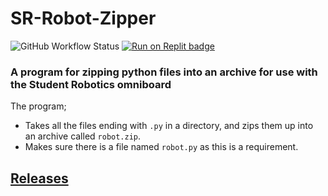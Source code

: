 # SR-Robot-Zipper
![GitHub Workflow Status](https://img.shields.io/github/workflow/status/ma1ted/SR-Robot-Zipper/Rust)
[![Run on Replit badge](https://replit.com/badge/github/malted/SR-Robot-Zipper)](https://replit.com/@malted/SR-Robot-Zipper)
### A program for zipping python files into an archive for use with the Student Robotics omniboard

The program;
* Takes all the files ending with `.py` in a directory, and zips them up into an archive called `robot.zip`.
* Makes sure there is a file named `robot.py` as this is a requirement.

## [Releases](https://github.com/ma1ted/SR-Robot-Zipper/releases)
